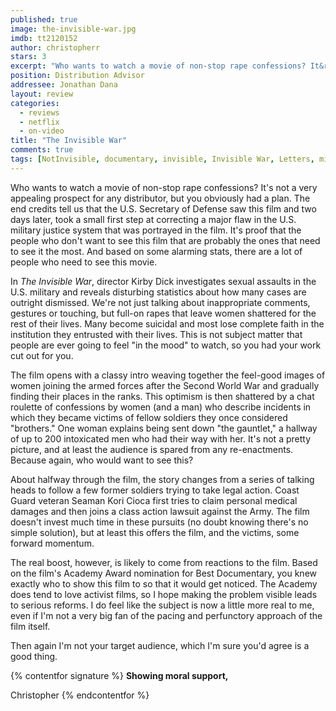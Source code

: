 ```yaml
---
published: true
image: the-invisible-war.jpg
imdb: tt2120152
author: christopherr
stars: 3
excerpt: "Who wants to watch a movie of non-stop rape confessions? It&rsquo;s not a very appealing prospect for any distributor, but you obviously had a plan. The end credits tell us that the U.S. Secretary of Defense saw this film and two days later, took a small first step at correcting a major flaw in the U.S. military justice system that was portrayed in the film.&nbsp; It&rsquo;s proof that the people who don&rsquo;t want to see this film that are probably the ones that need to see it the most. And based on some alarming stats, there are a lot of people who need to see this movie."
position: Distribution Advisor
addressee: Jonathan Dana
layout: review
categories:
  - reviews
  - netflix
  - on-video
title: "The Invisible War"
comments: true
tags: [NotInvisible, documentary, invisible, Invisible War, Letters, military, not, rape, scandal, sex, sexual assualt, U.S., women]
---
```

Who wants to watch a movie of non-stop rape confessions? It's not a very appealing prospect for any distributor, but you obviously had a plan. The end credits tell us that the U.S. Secretary of Defense saw this film and two days later, took a small first step at correcting a major flaw in the U.S. military justice system that was portrayed in the film.  It's proof that the people who don't want to see this film that are probably the ones that need to see it the most. And based on some alarming stats, there are a lot of people who need to see this movie.

In _The Invisible War_, director Kirby Dick investigates sexual assaults in the U.S. military and reveals disturbing statistics about how many cases are outright dismissed. We're not just talking about inappropriate comments, gestures or touching, but full-on rapes that leave women shattered for the rest of their lives.  Many become suicidal and most lose complete faith in the institution they entrusted with their lives. This is not subject matter that people are ever going to feel "in the mood" to watch, so you had your work cut out for you.

The film opens with a classy intro weaving together the feel-good images of women joining the armed forces after the Second World War and gradually finding their places in the ranks. This optimism is then shattered by a chat roulette of confessions by women (and a man) who describe incidents in which they became victims of fellow soldiers they once considered "brothers."  One woman explains being sent down "the gauntlet," a hallway of up to 200 intoxicated men who had their way with her.  It's not a pretty picture, and at least the audience is spared from any re-enactments. Because again, who would want to see this?

About halfway through the film, the story changes from a series of talking heads to follow a few former soldiers trying to take legal action. Coast Guard veteran Seaman Kori Cioca first tries to claim personal medical damages and then joins a class action lawsuit against the Army. The film doesn't invest much time in these pursuits (no doubt knowing there's no simple solution), but at least this offers the film, and the victims, some forward momentum.

The real boost, however, is likely to come from reactions to the film. Based on the film's Academy Award nomination for Best Documentary, you knew exactly who to show this film to so that it would get noticed. The Academy does tend to love activist films, so I hope making the problem visible leads to serious reforms. I do feel like the subject is now a little more real to me, even if I'm not a very big fan of the pacing and perfunctory approach of the film itself.

Then again I'm not your target audience, which I'm sure you'd agree is a good thing.

{% contentfor signature %}
**Showing moral support,**

Christopher
{% endcontentfor %}